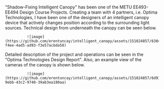 "Shadow-Fixing Intelligent Canopy" has been one of the METU EE493-EE494 Design Course Projects. Creating a team with 4 partners, i.e. Optima Technologies, I have been one of the designers of an intelligent canopy device that actively
changes position according to the surrounding light sources. Technical design from underneath the canopy can be seen below.


              ![image](https://github.com/erentuncay/intelligent_canopy/assets/151024857/63041e9a-f4ee-4ad5-ad93-f3e57acbda58)


Detailed description of the project and operations can be seen in the "Optima Technologies Design Report". Also, an example view of the cameras of the canopy is shown below.


              ![image](https://github.com/erentuncay/intelligent_canopy/assets/151024857/6d914034-9ebb-43c2-9740-39ab3ea180aa)


